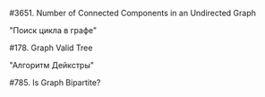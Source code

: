 #3651. Number of Connected Components in an Undirected Graph

"Поиск цикла в графе"

#178. Graph Valid Tree

"Алгоритм Дейкстры"

#785. Is Graph Bipartite?
